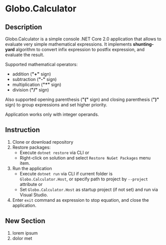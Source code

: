 # Globo.Calculator

## Description

Globo.Calculator is a simple console .NET Core 2.0 application that allows to evaluate very simple mathematical expressions. It implements **shunting-yard** algorithm to convert infix expression to postfix expression, and evaluate the result.

Supported mathematical operators:

- addition (**"+"** sign)
- subtraction (**"-"** sign)
- multiplication (**"*"** sign)
- division (**"/"** sign)

Also supported opening parenthesis (**"("** sign) and closing parenthesis (**")"** sign) to group expressions and set higher priority.

Application works only with integer operands.

## Instruction

1. Clone or download repository
1. Restore packages:
    - Execute `dotnet restore` via CLI or
    - Right-click on solution and select `Restore NuGet Packages` menu item.
1. Run the application
    - Execute `dotnet run` via CLI if current folder is `Globo.Calculator.Host`, or specify path to project by `--project` attribute or
    - Set `Globo.Calculator.Host` as startup project (if not set) and run via Visual Studio.
1. Enter `exit` command as expression to stop equation, and close the application.

## New Section
1. lorem ipsum
2. dolor met
